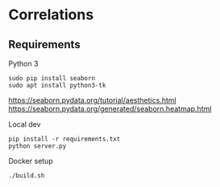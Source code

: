 # Correlations

## Requirements
Python 3

```
sudo pip install seaborn
sudo apt install python3-tk
```

https://seaborn.pydata.org/tutorial/aesthetics.html
https://seaborn.pydata.org/generated/seaborn.heatmap.html

Local dev
```
pip install -r requirements.txt
python server.py
```

Docker setup
```
./build.sh
```